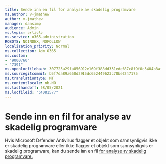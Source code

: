```yaml
---
title: Sende inn en fil for analyse av skadelig programvare
ms.author: v-jmathew
author: v-jmathew
manager: dansimp
audience: Admin
ms.topic: article
ms.service: o365-administration
ROBOTS: NOINDEX, NOFOLLOW
localization_priority: Normal
ms.collection: Adm_O365
ms.custom:
- "9000760"
- "7391"
ms.openlocfilehash: 307725a29fa856922e169f388dd331ede687c8f9f0c3404b8af221a7a49d68b3
ms.sourcegitcommit: b5f7da89a650d2915dc652449623c78be6247175
ms.translationtype: MT
ms.contentlocale: nb-NO
ms.lasthandoff: 08/05/2021
ms.locfileid: "54081577"
---
```

# <a name="submit-a-file-for-malware-analysis"></a>Sende inn en fil for analyse av skadelig programvare

Hvis Microsoft Defender Antivirus flagger et objekt som sannsynligvis ikke er skadelig programvare eller ikke flagger et objekt som sannsynligvis er skadelig programvare, kan du sende inn en fil [for analyse av skadelig programvare.](https://go.microsoft.com/fwlink/?linkid=2144963)
